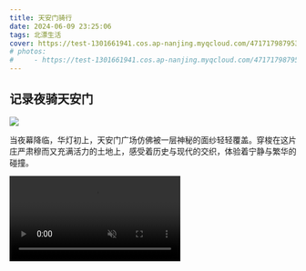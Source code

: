 ```yaml
---
title: 天安门骑行
date: 2024-06-09 23:25:06
tags: 北漂生活
cover: https://test-1301661941.cos.ap-nanjing.myqcloud.com/471717987953_.pic.jpg
# photos:
#     - https://test-1301661941.cos.ap-nanjing.myqcloud.com/471717987953_.pic.jpg
---
```



## 记录夜骑天安门


<img  center src="https://test-1301661941.cos.ap-nanjing.myqcloud.com/471717987953_.pic.jpg"/>



​	当夜幕降临，华灯初上，天安门广场仿佛被一层神秘的面纱轻轻覆盖。穿梭在这片庄严肃穆而又充满活力的土地上，感受着历史与现代的交织，体验着宁静与繁华的碰撞。




<video muted preload autoplay loop controls="true" src="https://test-1301661941.cos.ap-nanjing.myqcloud.com/VID_20240602_205717.mp4"></video>

